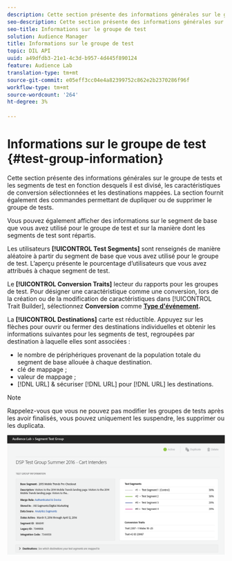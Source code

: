 ```yaml
---
description: Cette section présente des informations générales sur le groupe de tests et les segments de test en fonction desquels il est divisé, les caractéristiques de conversion sélectionnées et les destinations mappées. La section fournit également des commandes permettant de dupliquer ou de supprimer le groupe de tests.
seo-description: Cette section présente des informations générales sur le groupe de tests et les segments de test en fonction desquels il est divisé, les caractéristiques de conversion sélectionnées et les destinations mappées. La section fournit également des commandes permettant de dupliquer ou de supprimer le groupe de tests.
seo-title: Informations sur le groupe de test
solution: Audience Manager
title: Informations sur le groupe de test
topic: DIL API
uuid: a49dfdb3-21e1-4c3d-b957-4d445f890124
feature: Audience Lab
translation-type: tm+mt
source-git-commit: e05eff3cc04e4a82399752c862e2b2370286f96f
workflow-type: tm+mt
source-wordcount: '264'
ht-degree: 3%

---
```



# Informations sur le groupe de test {#test-group-information}

Cette section présente des informations générales sur le groupe de tests et les segments de test en fonction desquels il est divisé, les caractéristiques de conversion sélectionnées et les destinations mappées. La section fournit également des commandes permettant de dupliquer ou de supprimer le groupe de tests.

Vous pouvez également afficher des informations sur le segment de base que vous avez utilisé pour le groupe de test et sur la manière dont les segments de test sont répartis.

Les utilisateurs **[!UICONTROL Test Segments]** sont renseignés de manière aléatoire à partir du segment de base que vous avez utilisé pour le groupe de test. L’aperçu présente le pourcentage d’utilisateurs que vous avez attribués à chaque segment de test.

Le **[!UICONTROL Conversion Traits]** lecteur du rapports pour les groupes de test. Pour désigner une caractéristique comme une conversion, lors de la création ou de la modification de caractéristiques dans [!UICONTROL Trait Builder], sélectionnez **Conversion** comme **[Type d&#39;événement](../../features/traits/create-onboarded-rule-based-traits.md).**

La **[!UICONTROL Destinations]** carte est réductible. Appuyez sur les flèches pour ouvrir ou fermer des destinations individuelles et obtenir les informations suivantes pour les segments de test, regroupées par destination à laquelle elles sont associées :

* le nombre de périphériques provenant de la population totale du segment de base allouée à chaque destination.
* clé de mappage ;
* valeur de mappage ;
* [!DNL URL] &amp; sécuriser [!DNL URL] pour [!DNL URL] les destinations.

>[!NOTE]
>
>Rappelez-vous que vous ne pouvez pas modifier les groupes de tests après les avoir finalisés, vous pouvez uniquement les suspendre, les supprimer ou les duplicata.

![](assets/test-groups-information.PNG)